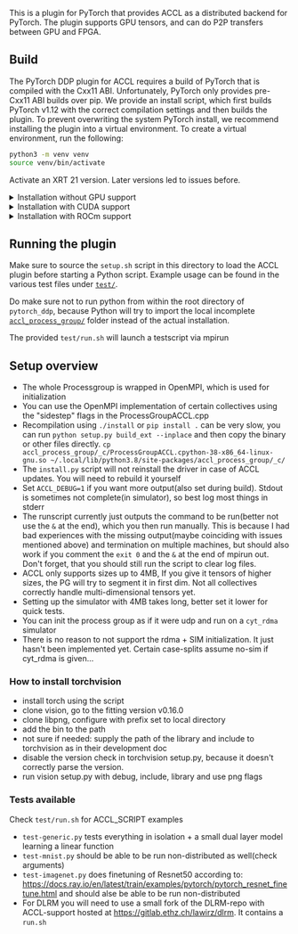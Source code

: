 This is a plugin for PyTorch that provides ACCL as a distributed backend for PyTorch. The plugin supports GPU tensors,
and can do P2P transfers between GPU and FPGA.

## Build
The PyTorch DDP plugin for ACCL requires a build of PyTorch that is compiled with the Cxx11 ABI. Unfortunately,
PyTorch only provides pre-Cxx11 ABI builds over pip. We provide an install script, which first builds PyTorch v1.12
with the correct compilation settings and then builds the plugin. To prevent overwriting the system PyTorch install,
we recommend installing the plugin into a virtual environment. To create a
virtual environment, run the following:
```bash
python3 -m venv venv
source venv/bin/activate
```

Activate an XRT 21 version. Later versions led to issues before.

<details><summary>Installation without GPU support</summary>
  To install the plugin without GPU support, simply run the following from within the venv:

  ```bash
  ./install.py
  ```
</details>
<details><summary>Installation with CUDA support</summary>
  To install the plugin with Nvidia GPU support, run the following from within the venv:

  ```bash
  ./install.py --cuda
  ```
</details>

<details><summary>Installation with ROCm support</summary>
  To install the plugin with AMD GPU support, run the following from within the venv:

  ```bash
  ROCM_HOME=/opt/rocm ./install.py --rocm
  ```
  You can also manually specify your compute architecture using the `PYTORCH_ROCM_ARCH` environment variable. For
  example, to build the plugin for the AMD Instinct MI100, run the following:

  ```bash
  PYTORCH_ROCM_ARCH=gfx906 ROCM_HOME=/opt/rocm ./install.py --rocm
  ```
</details>

## Running the plugin

Make sure to source the `setup.sh` script in this directory to load the ACCL plugin before starting a Python script.
Example usage can be found in the various test files under [`test/`](test).

Do make sure not to run python from within the root directory of `pytorch_ddp`, because Python will try to import the
local incomplete [`accl_process_group/`](accl_process_group) folder instead of the actual installation.

The provided `test/run.sh` will launch a testscript via mpirun

## Setup overview

- The whole Processgroup is wrapped in OpenMPI, which is used for initialization
- You can use the OpenMPI implementation of certain collectives using the "sidestep" flags in the ProcessGroupACCL.cpp
- Recompilation using `./install` or `pip install .` can be very slow, you can run `python setup.py build_ext --inplace` and then copy the binary or other files directly. `cp accl_process_group/_c/ProcessGroupACCL.cpython-38-x86_64-linux-gnu.so ~/.local/lib/python3.8/site-packages/accl_process_group/_c/`
- The `install.py` script will not reinstall the driver in case of ACCL updates. You will need to rebuild it yourself
- Set `ACCL_DEBUG=1` if you want more output(also set during build). Stdout is sometimes not complete(in simulator), so best log most things in stderr
- The runscript currently just outputs the command to be run(better not use the `&` at the end), which you then run manually. This is because I had bad experiences with the missing output(maybe coinciding with issues mentioned above) and termination on multiple machines, but should also work if you comment the `exit 0` and the `&` at the end of mpirun out. Don't forget, that you should still run the script to clear log files.
- ACCL only supports sizes up to 4MB, If you give it tensors of higher sizes, the PG will try to segment it in first dim. Not all collectives correctly handle multi-dimensional tensors yet. 
- Setting up the simulator with 4MB takes long, better set it lower for quick tests.
- You can init the process group as if it were udp and run on a `cyt_rdma` simulator
- There is no reason to not support the rdma + SIM initialization. It just hasn't been implemented yet. Certain case-splits assume no-sim if cyt_rdma is given...

### How to install torchvision

- install torch using the script
- clone vision, go to the fitting version v0.16.0
- clone libpng, configure with prefix set to local directory
- add the bin to the path
- not sure if needed: supply the path of the library and include to torchvision as in their development doc
- disable the version check in torchvision setup.py, because it doesn't correctly parse the version.
- run vision setup.py with debug, include, library and use png flags

### Tests available
Check `test/run.sh` for ACCL_SCRIPT examples

- `test-generic.py` tests everything in isolation + a small dual layer model learning a linear function
- `test-mnist.py` should be able to be run non-distributed as well(check arguments)
- `test-imagenet.py` does finetuning of Resnet50 according to: <https://docs.ray.io/en/latest/train/examples/pytorch/pytorch_resnet_finetune.html> and should alse be able to be run non-distributed
- For DLRM you will need to use a small fork of the DLRM-repo with ACCL-support hosted at <https://gitlab.ethz.ch/lawirz/dlrm>. It contains a `run.sh`
